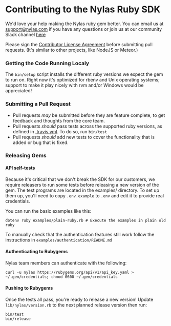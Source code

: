 # Contributing to the Nylas Ruby SDK

We'd love your help making the Nylas ruby gem better. You can email us at [support@nylas.com](mailto:support@nylas.com) if you have any questions or join us at our community Slack channel [here](http://slack-invite.nylas.com)

Please sign the [Contributor License Agreement](https://goo.gl/forms/lKbET6S6iWsGoBbz2) before submitting pull requests. (It's similar to other projects, like NodeJS or Meteor.)

### Getting the Code Running Localy

The `bin/setup` script installs the different ruby versions we expect the gem to run on. Right now it's optimized for rbenv and Unix operating systems; support to make it play nicely with rvm and/or Windows would be appreciated!

### Submitting a Pull Request

* Pull requests *may* be submitted before they are feature complete, to get feedback and thoughts from the core team.
* Pull requests *should* pass tests across the supported ruby versions, as defined in [.travis.yml](./.travis.yml). To do so, run `bin/test`
* Pull requests *should* add new tests to cover the functionality that is added or bug that is fixed.

### Releasing Gems

#### API self-tests

Because it's critical that we don't break the SDK for our customers, we require releasers to run some tests before releasing a new version of the gem. The test programs are located in the examples/ directory. To set up them up, you'll need to copy `.env.example` to `.env` and edit it to provide real credentials.

You can run the basic examples like this:
```shell
dotenv ruby examples/plain-ruby.rb # Execute the examples in plain old ruby
```
To manually check that the authentication features still work follow the instructions in `examples/authentication/README.md`

#### Authenticating to Rubygems

Nylas team members can authenticate with the following:

```
curl -u nylas https://rubygems.org/api/v1/api_key.yaml > ~/.gem/credentials; chmod 0600 ~/.gem/credentials
```

#### Pushing to Rubygems

Once the tests all pass, you're ready to release a new version!
Update `lib/nylas/version.rb` to the next planned release version then run:

```
bin/test
bin/release
```
